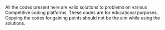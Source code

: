 All the codes present here are valid solutions to problems on various Competitive coding platforms. These codes are for 
educational purposes. Copying the codes for gaining points should not be the aim while using the solutions.
